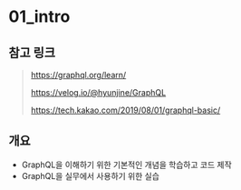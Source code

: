 # 01_intro
## 참고 링크
> https://graphql.org/learn/
>
>https://velog.io/@hyunjine/GraphQL
>
>https://tech.kakao.com/2019/08/01/graphql-basic/
## 개요
- GraphQL을 이해하기 위한 기본적인 개념을 학습하고 코드 제작
- GraphQL을 실무에서 사용하기 위한 실습
